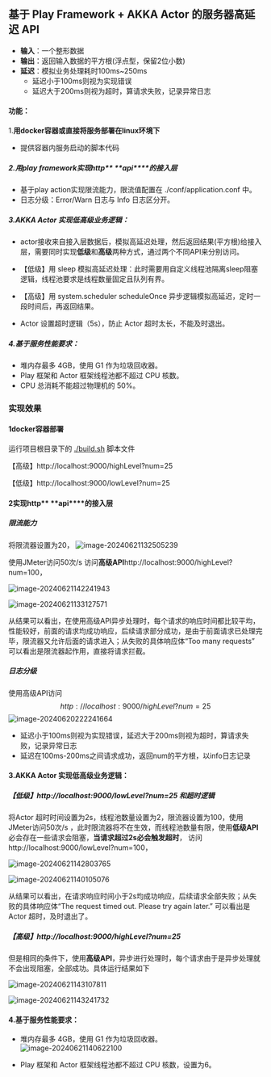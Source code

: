 ## 基于 Play Framework + AKKA Actor 的服务器高延迟 API

- **输入**：一个整形数据
- **输出**：返回输入数据的平方根(浮点型，保留2位小数)
- **延迟**：模拟业务处理耗时100ms~250ms
  - 延迟小于100ms则视为实现错误
  - 延迟大于200ms则视为超时，算请求失败，记录异常日志

#### 功能：

1.**用docker容器或直接将服务部署在linux环境下**

- 提供容器内服务启动的脚本代码

##### 2.用play framework实现http** **api****的接入层


- 基于play action实现限流能力，限流值配置在 ./conf/application.conf 中。
- 日志分级：Error/Warn 日志与 Info 日志区分开。

##### 3.AKKA Actor 实现低高级业务逻辑：

- actor接收来自接入层数据后，模拟高延迟处理，然后返回结果(平方根)给接入层，需要同时实现**低级**和**高级**两种方式，通过两个不同API来分别访问。

- 【低级】用 sleep 模拟高延迟处理：此时需要用自定义线程池隔离sleep阻塞逻辑，线程池要求是线程数量固定且队列有界。
- 【高级】用 system.scheduler scheduleOnce 异步逻辑模拟高延迟，定时一段时间后，再返回结果。

- Actor 设置超时逻辑（5s），防止 Actor 超时太长，不能及时退出。

##### 4.基于服务性能要求：

- 堆内存最多 4GB，使用 G1 作为垃圾回收器。
- Play 框架和 Actor 框架线程池都不超过 CPU 核数。
- CPU 总消耗不能超过物理机的 50%。



### 实现效果

#### 1docker容器部署

运行项目根目录下的 [./build.sh](https://github.com/wonderland810/2024_training/blob/examination-delaySquareAPI/build.sh) 脚本文件

【高级】http://localhost:9000/highLevel?num=25

【低级】http://localhost:9000/lowLevel?num=25



#### 2实现http** **api****的接入层

##### 限流能力

将限流器设置为20，
![image-20240621132505239](https://github.com/wonderland810/2024_training/assets/75829062/d148583f-2461-49d7-8a90-bcc340ecfa0c)

使用JMeter访问50次/s  访问**高级API**http://localhost:9000/highLevel?num=100，

![image-20240621142241943](https://github.com/wonderland810/2024_training/assets/75829062/6a7d71dc-8b88-4c1c-aa3c-0edb6dce53c4)


![image-20240621133127571](https://github.com/wonderland810/2024_training/assets/75829062/30e33eed-b130-4f69-b532-c4f27533b1b8)


从结果可以看出，在使用高级API异步处理时，每个请求的响应时间都比较平均，性能较好，前面的请求均成功响应，后续请求部分成功，是由于前面请求已处理完毕，限流器又允许后面的请求进入；从失败的具体响应体“Too many requests” 可以看出是限流器起作用，直接将请求拦截。

##### 日志分级

使用高级API访问
$$
http://localhost:9000/highLevel?num=25
$$
![image-20240620222241664](https://github.com/wonderland810/2024_training/assets/75829062/41ac7382-bdc6-4f8f-b2b7-f64de8af765f)

- 延迟小于100ms则视为实现错误，延迟大于200ms则视为超时，算请求失败，记录异常日志
- 延迟在100ms-200ms之间请求成功，返回num的平方根，以info日志记录


#### 3.AKKA Actor 实现低高级业务逻辑：

##### 【低级】http://localhost:9000/lowLevel?num=25 和超时逻辑

将Actor 超时时间设置为2s，线程池数量设置为2，限流器设置为100，使用JMeter访问50次/s ，此时限流器将不在生效，而线程池数量有限，使用**低级API**必会存在一些请求会阻塞，**当请求超过2s必会触发超时**， 访问http://localhost:9000/lowLevel?num=100，

![image-20240621142803765](https://github.com/wonderland810/2024_training/assets/75829062/21110311-d96e-4cad-b66b-b7b8f0299bae)

![image-20240621140105076](https://github.com/wonderland810/2024_training/assets/75829062/80e479f5-7abc-4d9c-be95-f332374302e6)

从结果可以看出，在请求响应时间小于2s均成功响应，后续请求全部失败；从失败的具体响应体“The request timed out. Please try again later.” 可以看出是Actor 超时，及时退出了。

##### 【高级】http://localhost:9000/highLevel?num=25

但是相同的条件下，使用**高级API**，异步进行处理时，每个请求由于是异步处理就不会出现阻塞，全部成功。具体运行结果如下

![image-20240621143107811](https://github.com/wonderland810/2024_training/assets/75829062/462712e5-4f1c-4d70-81bb-29b2552998e3)

![image-20240621143241732](https://github.com/wonderland810/2024_training/assets/75829062/356ba477-f362-44e9-8f72-5f34dbd81a2b)


#### 4.基于服务性能要求：

- 堆内存最多 4GB，使用 G1 作为垃圾回收器。![image-20240621140622100](https://github.com/wonderland810/2024_training/assets/75829062/e75a653f-f03a-4c70-b12d-0e69c22fdd43)

- Play 框架和 Actor 框架线程池都不超过 CPU 核数，设置为6。
